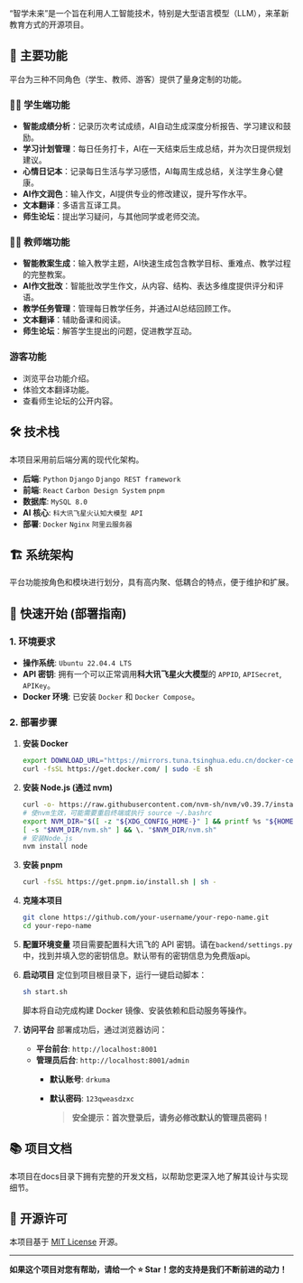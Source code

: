“智学未来”是一个旨在利用人工智能技术，特别是大型语言模型（LLM），来革新教育方式的开源项目。

## 🌟 主要功能

平台为三种不同角色（学生、教师、游客）提供了量身定制的功能。

### 👨‍🎓 学生端功能

* **智能成绩分析**：记录历次考试成绩，AI自动生成深度分析报告、学习建议和鼓励。
* **学习计划管理**：每日任务打卡，AI在一天结束后生成总结，并为次日提供规划建议。
* **心情日记本**：记录每日生活与学习感悟，AI每周生成总结，关注学生身心健康。
* **AI作文润色**：输入作文，AI提供专业的修改建议，提升写作水平。
* **文本翻译**：多语言互译工具。
* **师生论坛**：提出学习疑问，与其他同学或老师交流。

### 👩‍🏫 教师端功能

* **智能教案生成**：输入教学主题，AI快速生成包含教学目标、重难点、教学过程的完整教案。
* **AI作文批改**：智能批改学生作文，从内容、结构、表达多维度提供评分和评语。
* **教学任务管理**：管理每日教学任务，并通过AI总结回顾工作。
* **文本翻译**：辅助备课和阅读。
* **师生论坛**：解答学生提出的问题，促进教学互动。

### 游客功能

* 浏览平台功能介绍。
* 体验文本翻译功能。
* 查看师生论坛的公开内容。

## 🛠️ 技术栈

本项目采用前后端分离的现代化架构。

* **后端**: `Python` `Django` `Django REST framework`
* **前端**: `React` `Carbon Design System` `pnpm`
* **数据库**: `MySQL 8.0`
* **AI 核心**: `科大讯飞星火认知大模型 API`
* **部署**: `Docker` `Nginx` `阿里云服务器`

## 🏗️ 系统架构

平台功能按角色和模块进行划分，具有高内聚、低耦合的特点，便于维护和扩展。

## 🚀 快速开始 (部署指南)

### 1. 环境要求

* **操作系统**: `Ubuntu 22.04.4 LTS`
* **API 密钥**: 拥有一个可以正常调用**科大讯飞星火大模型**的 `APPID`, `APISecret`, `APIKey`。
* **Docker 环境**: 已安装 `Docker` 和 `Docker Compose`。

### 2. 部署步骤

1. **安装 Docker**
   
   ```sh
   export DOWNLOAD_URL="https://mirrors.tuna.tsinghua.edu.cn/docker-ce"
   curl -fsSL https://get.docker.com/ | sudo -E sh
   ```

2. **安装 Node.js (通过 nvm)**
   
   ```sh
   curl -o- https://raw.githubusercontent.com/nvm-sh/nvm/v0.39.7/install.sh | bash
   # 使nvm生效，可能需要重启终端或执行 source ~/.bashrc
   export NVM_DIR="$([ -z "${XDG_CONFIG_HOME-}" ] && printf %s "${HOME}/.nvm" || printf %s "${XDG_CONFIG_HOME}/nvm")"
   [ -s "$NVM_DIR/nvm.sh" ] && \. "$NVM_DIR/nvm.sh"
   # 安装Node.js
   nvm install node
   ```

3. **安装 pnpm**
   
   ```sh
   curl -fsSL https://get.pnpm.io/install.sh | sh -
   ```

4. **克隆本项目**
   
   ```sh
   git clone https://github.com/your-username/your-repo-name.git
   cd your-repo-name
   ```

5. **配置环境变量**
   项目需要配置科大讯飞的 API 密钥。请在`backend/settings.py` 中，找到并填入您的密钥信息。默认带有的密钥信息为免费版api。

6. **启动项目**
   定位到项目根目录下，运行一键启动脚本：
   
   ```sh
   sh start.sh
   ```
   
   脚本将自动完成构建 Docker 镜像、安装依赖和启动服务等操作。

7. **访问平台**
   部署成功后，通过浏览器访问：
   
   * **平台前台**: `http://localhost:8001`
   * **管理员后台**: `http://localhost:8001/admin`
     * **默认账号**: `drkuma`
     * **默认密码**: `123qweasdzxc`
       
       > **安全提示：首次登录后，请务必修改默认的管理员密码！**

## 📚 项目文档

本项目在docs目录下拥有完整的开发文档，以帮助您更深入地了解其设计与实现细节。

## 📄 开源许可

本项目基于 [MIT License](LICENSE) 开源。

---

**如果这个项目对您有帮助，请给一个 ⭐️ Star！您的支持是我们不断前进的动力！**